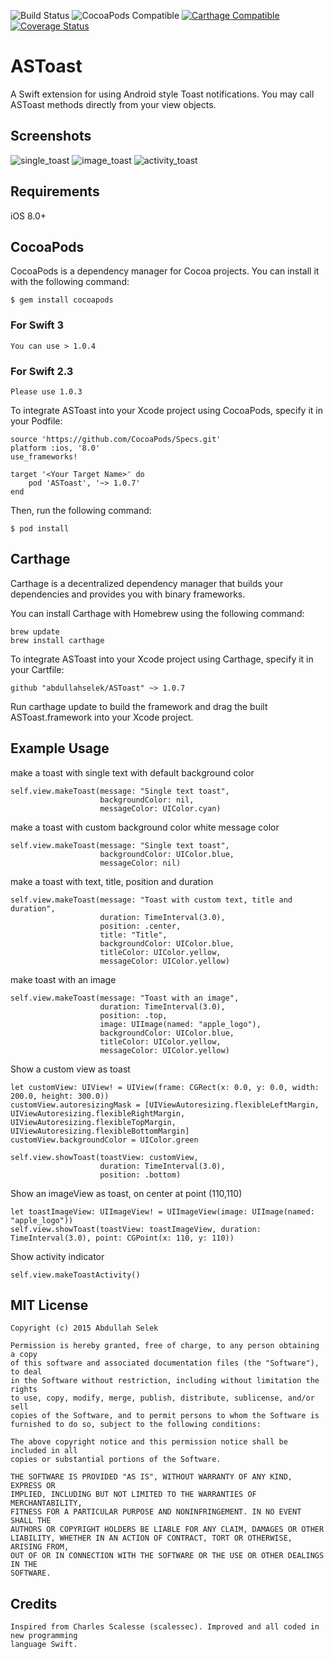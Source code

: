 ![Build Status](https://travis-ci.org/abdullahselek/ASToast.svg?branch=master)
![CocoaPods Compatible](https://img.shields.io/cocoapods/v/ASToast.svg)
[![Carthage Compatible](https://img.shields.io/badge/Carthage-compatible-4BC51D.svg?style=flat)](https://github.com/Carthage/Carthage)
[![Coverage Status](https://coveralls.io/repos/github/abdullahselek/ASToast/badge.svg?branch=master)](https://coveralls.io/github/abdullahselek/ASToast?branch=master)

# ASToast
A Swift extension for using Android style Toast notifications. You may call ASToast methods directly from your view objects.

## Screenshots

![single_toast](https://github.com/abdullahselek/ASToast/blob/master/images/astoast_singletoast.png)
![image_toast](https://github.com/abdullahselek/ASToast/blob/master/images/astoast_image_title_text_toast.png)
![activity_toast](https://github.com/abdullahselek/ASToast/blob/master/images/astoast_activity.png)

## Requirements
iOS 8.0+

## CocoaPods

CocoaPods is a dependency manager for Cocoa projects. You can install it with the following command:
```	
$ gem install cocoapods
```

### For Swift 3
```
You can use > 1.0.4
```
### For Swift 2.3
```
Please use 1.0.3
```

To integrate ASToast into your Xcode project using CocoaPods, specify it in your Podfile:
```
source 'https://github.com/CocoaPods/Specs.git'
platform :ios, '8.0'
use_frameworks!

target '<Your Target Name>' do
    pod 'ASToast', '~> 1.0.7'
end
```
Then, run the following command:
```
$ pod install
```
## Carthage

Carthage is a decentralized dependency manager that builds your dependencies and provides you with binary frameworks.

You can install Carthage with Homebrew using the following command:

```
brew update
brew install carthage
```

To integrate ASToast into your Xcode project using Carthage, specify it in your Cartfile:

```
github "abdullahselek/ASToast" ~> 1.0.7
```

Run carthage update to build the framework and drag the built ASToast.framework into your Xcode project.

## Example Usage

make a toast with single text with default background color
```
self.view.makeToast(message: "Single text toast",
					backgroundColor: nil,
					messageColor: UIColor.cyan)
```
make a toast with custom background color white message color
```
self.view.makeToast(message: "Single text toast",
					backgroundColor: UIColor.blue,
					messageColor: nil)
```
make a toast with text, title, position and duration
```
self.view.makeToast(message: "Toast with custom text, title and duration",
					duration: TimeInterval(3.0),
					position: .center,
					title: "Title",
					backgroundColor: UIColor.blue,
					titleColor: UIColor.yellow,
					messageColor: UIColor.yellow)
``` 	
make toast with an image
```
self.view.makeToast(message: "Toast with an image",
					duration: TimeInterval(3.0),
					position: .top,
					image: UIImage(named: "apple_logo"),
					backgroundColor: UIColor.blue,
					titleColor: UIColor.yellow,
					messageColor: UIColor.yellow)
```	
Show a custom view as toast
```
let customView: UIView! = UIView(frame: CGRect(x: 0.0, y: 0.0, width: 200.0, height: 300.0))
customView.autoresizingMask = [UIViewAutoresizing.flexibleLeftMargin, UIViewAutoresizing.flexibleRightMargin, UIViewAutoresizing.flexibleTopMargin, UIViewAutoresizing.flexibleBottomMargin]
customView.backgroundColor = UIColor.green

self.view.showToast(toastView: customView,
					duration: TimeInterval(3.0),
					position: .bottom)
```

Show an imageView as toast, on center at point (110,110)
```
let toastImageView: UIImageView! = UIImageView(image: UIImage(named: "apple_logo"))
self.view.showToast(toastView: toastImageView, duration: TimeInterval(3.0), point: CGPoint(x: 110, y: 110))
```

Show activity indicator
```
self.view.makeToastActivity()
```
	
## MIT License
```
Copyright (c) 2015 Abdullah Selek

Permission is hereby granted, free of charge, to any person obtaining a copy
of this software and associated documentation files (the "Software"), to deal
in the Software without restriction, including without limitation the rights
to use, copy, modify, merge, publish, distribute, sublicense, and/or sell
copies of the Software, and to permit persons to whom the Software is
furnished to do so, subject to the following conditions:

The above copyright notice and this permission notice shall be included in all
copies or substantial portions of the Software.

THE SOFTWARE IS PROVIDED "AS IS", WITHOUT WARRANTY OF ANY KIND, EXPRESS OR
IMPLIED, INCLUDING BUT NOT LIMITED TO THE WARRANTIES OF MERCHANTABILITY,
FITNESS FOR A PARTICULAR PURPOSE AND NONINFRINGEMENT. IN NO EVENT SHALL THE
AUTHORS OR COPYRIGHT HOLDERS BE LIABLE FOR ANY CLAIM, DAMAGES OR OTHER
LIABILITY, WHETHER IN AN ACTION OF CONTRACT, TORT OR OTHERWISE, ARISING FROM,
OUT OF OR IN CONNECTION WITH THE SOFTWARE OR THE USE OR OTHER DEALINGS IN THE
SOFTWARE.
```

## Credits
```
Inspired from Charles Scalesse (scalessec). Improved and all coded in new programming 
language Swift.
```
	


